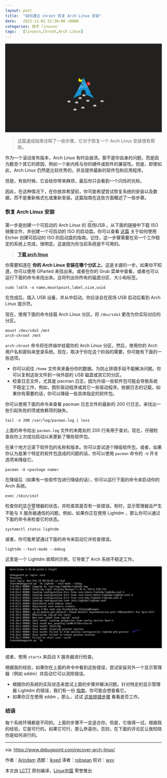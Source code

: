 ```yaml
---
layout: post
title:	"如何通过 chroot 恢复 Arch Linux 安装"
date:	2022-11-01 21:30:00 +0800 
categories:	技术 linuxcn 
tags:	[linuxcn,Chroot,Arch Linux]
---
```



![](/Asserts/Images/album/202211/01/213036fel3lq00iz0377v3.jpg)



> 
> 这篇速成指南诠释了一些步骤，它对于恢复一个 Arch Linux 安装很有帮助。
> 
> 
> 


作为一个滚动发布版本，Arch Linux 有时会崩溃。那不是你自身的问题，而是因为数百个其它的原因，例如一个新内核与你的硬件或软件的兼容性。但是，即使如此，Arch Linux 仍然是比较优秀的，并且提供最新的软件包和应用程序。


但是，有些时候，它会给你带来麻烦，最后你只会看到一个闪烁的光标。


因此，在这种情况下，在你放弃希望前，你可能希望尝试恢复系统的安装以及数据，而不是重新格式化或重新安装。这篇指南在这些方面概述了一些步骤。


### 恢复 Arch Linux 安装


第一步是创建一个可启动的 Arch Linux 的<ruby> 现场 <rt>  Live </rt></ruby> USB 。从下面的链接中下载 ISO 镜像文件，并创建一个可启动的 ISO 的启动盘。你可以查看 [这篇](/article-15020-1.html) 关于如何使用 Etcher 创建可启动的 ISO 的启动盘的指南。记住，这一步骤需要在另一个工作稳定的系统上完成，很明显，这是因为你当前系统是不可用的。



> 
> **[下载 arch linux](https://archlinux.org/download/)**
> 
> 
> 


你需要知道在 **你的 Arch Linux 安装在哪个分区上**。这是关键的一步。如果你不知道，你可以使用 GParted 来找出来。或者在你的 Grub 菜单中查看，或者也可以运行下面的命令来找出来。这将列出你所有的磁盘分区、大小和标签。



```
sudo lsblk -o name,mountpoint,label,size,uuid

```

在完成后，插入 USB 设备，并从中启动。你应该会在现场 USB 启动后看到 Arch Linux 提示符。


现在，使用下面的命令挂载 Arch Linux 分区。将 `/dev/sda3` 更改为你实际对应的分区。



```
mount /dev/sda3 /mnt
arch-chroot /mnt

```

`arch-chroot` 命令将在终端中挂载你的 Arch Linux 分区，然后，使用你的 Arch 用户名和密码来登录系统。现在，取决于你在这个阶段的需要，你可能有下面的一些选项。


* 你可以前往 `/home` 文件夹来备份你的数据。为防止排错手段不能解决问题。你可以复制这些文件到一块外部的 USB 磁盘或其它的分区。
* 检查日志文件，尤其是 pacman 日志，因为升级一些软件包可能会导致系统不稳定工作，例如，图形驱动程序或其它一些驱动程序。依据日志的记载，如果你有需要的话，你可以降级一些具体指定的软件包。


你可以使用下面的命令来查看 pacman 日志文件的最新的 200 行日志，来找出一些引起失败的项或依赖项的缺失。



```
tail -n 200 /var/log/pacman.log | less

```

上面的命令给出 `pacman.log` 文件的末尾处的 200 行来用于查对。现在，仔细检查自你上次成功启动以来更新了哪些软件包。


在某个地方记录下软件包的名称和版本。你可以尝试逐个降级软件包，或者，如果你认为是某个特定的软件包造成的问题的话，你可以使用 `pacman` 命令的 `-U` 开关选项来降级它。



```
pacman -U <package name>

```

在降级后（如果有一些软件包进行降级的话），你可以运行下面的命令来启动你的 Arch 系统。



```
exec /sbin/init

```

检查你的显示管理器的状态，并检查其是否有一些错误。有时，显示管理器会产生不能与 <ruby> X 服务器 <rt>  X Server </rt></ruby> 通信的问题。例如，如果你正在使用 Lightdm ，那么你可以通过下面的命令来检查它的状态。



```
systemctl status lightdm

```

或者，你可能希望通过下面的命令来启动它并检查错误。



```
lightdm --test-mode --debug

```

这里是一个 Lightdm 故障的示例，它导致了 Arch 系统不稳定工作。


![lightdm - test mode](/Asserts/Images/album/202211/01/213113nv34ii73yyq41o31.jpg)


或者，使用 `startx` 来启动 X 服务器进行检查。


根据我的经验，如果你在上面的命令中看到这些错误，尝试安装另外一个显示管理器（例如 sddm）并启动它可以消除错误。


* 根据你的系统的实际状态来尝试上面的步骤并解决问题。针对特定的显示管理器 Lightdm 的错误，我们有一份 [指南](https://www.debugpoint.com/2021/03/failed-to-start-lightdm/)，你可能会想查看它。
* 如果你正在使用 sddm ，那么，试试 [这些排错步骤](https://wiki.archlinux.org/title/SDDM#Troubleshooting) 看看是否工作。


### 结语


每个系统环境都是不同的。上面的步骤不一定适合你。但是，它值得一试，根据我的经验，它是可行的。如果它可行，那么恭喜你。否则，在下面的评论区让我知晓你是如何进行的。




---


via: <https://www.debugpoint.com/recover-arch-linux/>


作者：[Arindam](https://www.debugpoint.com/author/admin1/) 选题：[lkxed](https://github.com/lkxed) 译者：[robsean](https://github.com/robsean) 校对：[wxy](https://github.com/wxy)


本文由 [LCTT](https://github.com/LCTT/TranslateProject) 原创编译，[Linux中国](https://linux.cn/) 荣誉推出
